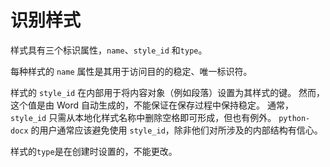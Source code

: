 # 识别样式

样式具有三个标识属性，`name`、`style_id` 和`type`。

每种样式的 `name` 属性是其用于访问目的的稳定、唯一标识符。

样式的 `style_id` 在内部用于将内容对象（例如段落）设置为其样式的键。 然而，这个值是由 Word 自动生成的，不能保证在保存过程中保持稳定。 通常，`style_id` 只需从本地化样式名称中删除空格即可形成，但也有例外。 `python-docx` 的用户通常应该避免使用 `style_id`，除非他们对所涉及的内部结构有信心。

样式的`type`是在创建时设置的，不能更改。
